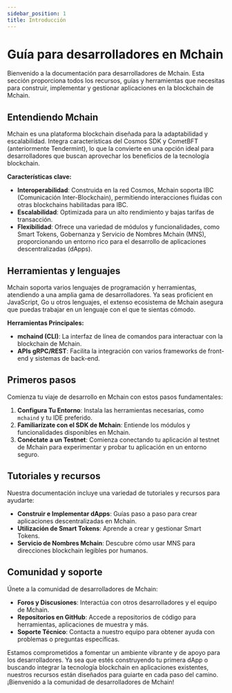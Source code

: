 ```yaml
---
sidebar_position: 1
title: Introducción
---
```


# Guía para desarrolladores en Mchain

Bienvenido a la documentación para desarrolladores de Mchain. Esta sección proporciona todos los recursos, guías y herramientas que necesitas para construir, implementar y gestionar aplicaciones en la blockchain de Mchain.

## Entendiendo Mchain

Mchain es una plataforma blockchain diseñada para la adaptabilidad y escalabilidad. Integra características del Cosmos SDK y CometBFT (anteriormente Tendermint), lo que la convierte en una opción ideal para desarrolladores que buscan aprovechar los beneficios de la tecnología blockchain.

**Características clave:**

- **Interoperabilidad**: Construida en la red Cosmos, Mchain soporta IBC (Comunicación Inter-Blockchain), permitiendo interacciones fluidas con otras blockchains habilitadas para IBC.
- **Escalabilidad**: Optimizada para un alto rendimiento y bajas tarifas de transacción.
- **Flexibilidad**: Ofrece una variedad de módulos y funcionalidades, como Smart Tokens, Gobernanza y Servicio de Nombres Mchain (MNS), proporcionando un entorno rico para el desarrollo de aplicaciones descentralizadas (dApps).

## Herramientas y lenguajes

Mchain soporta varios lenguajes de programación y herramientas, atendiendo a una amplia gama de desarrolladores. Ya seas proficient en JavaScript, Go u otros lenguajes, el extenso ecosistema de Mchain asegura que puedas trabajar en un lenguaje con el que te sientas cómodo.

**Herramientas Principales:**

- **mchaind (CLI)**: La interfaz de línea de comandos para interactuar con la blockchain de Mchain.
- **APIs gRPC/REST**: Facilita la integración con varios frameworks de front-end y sistemas de back-end.

## Primeros pasos

Comienza tu viaje de desarrollo en Mchain con estos pasos fundamentales:

1. **Configura Tu Entorno**: Instala las herramientas necesarias, como `mchaind` y tu IDE preferido.
2. **Familiarízate con el SDK de Mchain**: Entiende los módulos y funcionalidades disponibles en Mchain.
3. **Conéctate a un Testnet**: Comienza conectando tu aplicación al testnet de Mchain para experimentar y probar tu aplicación en un entorno seguro.

## Tutoriales y recursos

Nuestra documentación incluye una variedad de tutoriales y recursos para ayudarte:

- **Construir e Implementar dApps**: Guías paso a paso para crear aplicaciones descentralizadas en Mchain.
- **Utilización de Smart Tokens**: Aprende a crear y gestionar Smart Tokens.
- **Servicio de Nombres Mchain**: Descubre cómo usar MNS para direcciones blockchain legibles por humanos.

## Comunidad y soporte

Únete a la comunidad de desarrolladores de Mchain:

- **Foros y Discusiones**: Interactúa con otros desarrolladores y el equipo de Mchain.
- **Repositorios en GitHub**: Accede a repositorios de código para herramientas, aplicaciones de muestra y más.
- **Soporte Técnico**: Contacta a nuestro equipo para obtener ayuda con problemas o preguntas específicas.

Estamos comprometidos a fomentar un ambiente vibrante y de apoyo para los desarrolladores. Ya sea que estés construyendo tu primera dApp o buscando integrar la tecnología blockchain en aplicaciones existentes, nuestros recursos están diseñados para guiarte en cada paso del camino. ¡Bienvenido a la comunidad de desarrolladores de Mchain!